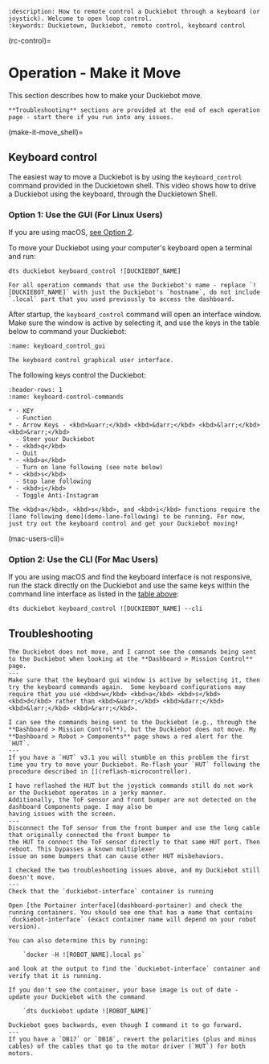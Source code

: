 ```{seo}
:description: How to remote control a Duckiebot through a keyboard (or joystick). Welcome to open loop control.
:keywords: Duckietown, Duckiebot, remote control, keyboard control
```

(rc-control)=
# Operation - Make it Move

This section describes how to make your Duckiebot move.

```{tip}
**Troubleshooting** sections are provided at the end of each operation page - start there if you run into any issues.
```

(make-it-move_shell)=
## Keyboard control

The easiest way to move a Duckiebot is by using the `keyboard_control` command provided in the Duckietown shell. This video shows how to drive a Duckiebot using the keyboard, through the Duckietown Shell.

<div figure-id="fig:howto-virtual" figure-caption="Duckiebot keyboard control.">
<dtvideo src="vimeo:526584868"/>
</div>

### Option 1: Use the GUI (For Linux Users)

If you are using macOS, [see Option 2](mac-users-cli). 

To move your Duckiebot using your computer's keyboard open a terminal and run:

    dts duckiebot keyboard_control ![DUCKIEBOT_NAME]

```{attention}
For all operation commands that use the Duckiebot's name - replace `![DUCKIEBOT_NAME]` with just the Duckiebot's `hostname`, do not include `.local` part that you used previously to access the dashboard.
```

After startup, the `keyboard_control` command will open an interface window. Make sure the window is active by selecting it, and use the keys in the table below to command your Duckiebot:

```{figure} ../../_images/assembly_setup/keyboard_gui.png
:name: keyboard_control_gui

The keyboard control graphical user interface.
```

The following keys control the Duckiebot:

```{list-table}
:header-rows: 1
:name: keyboard-control-commands

* - KEY
  - Function
* - Arrow Keys - <kbd>&uarr;</kbd> <kbd>&darr;</kbd> <kbd>&larr;</kbd> <kbd>&rarr;</kbd>
  - Steer your Duckiebot
* - <kbd>q</kbd>
  - Quit
* - <kbd>a</kbd>
  - Turn on lane following (see note below)
* - <kbd>s</kbd>
  - Stop lane following
* - <kbd>i</kbd>
  - Toggle Anti-Instagram
```

```{note}
The <kbd>a</kbd>, <kbd>s</kbd>, and <kbd>i</kbd> functions require the [lane following demo](demo-lane-following) to be running. For now, just try out the keyboard control and get your Duckiebot moving!
```

(mac-users-cli)=
### Option 2: Use the CLI (For Mac Users)

If you are using macOS and find the keyboard interface is not responsive, run the stack directly on the Duckiebot and use the same keys within the command line interface as listed in the [table above](keyboard-control-commands):

    dts duckiebot keyboard_control ![DUCKIEBOT_NAME] --cli

## Troubleshooting

```{trouble}
The Duckiebot does not move, and I cannot see the commands being sent to the Duckiebot when looking at the **Dashboard > Mission Control** page.
---
Make sure that the keyboard gui window is active by selecting it, then try the keyboard commands again.  Some keyboard configurations may require that you use <kbd>w</kbd> <kbd>a</kbd> <kbd>s</kbd> <kbd>d</kbd> rather than <kbd>&uarr;</kbd> <kbd>&darr;</kbd> <kbd>&larr;</kbd> <kbd>&rarr;</kbd>.
```

```{trouble}
I can see the commands being sent to the Duckiebot (e.g., through the **Dashboard > Mission Control**), but the Duckiebot does not move. My **Dashboard > Robot > Components** page shows a red alert for the `HUT`.
---
If you have a `HUT` v3.1 you will stumble on this problem the first time you try to move your Duckiebot. Re-flash your `HUT` following the procedure described in [](reflash-microcontroller).
```

```{trouble}
I have reflashed the HUT but the joystick commands still do not work or the Duckiebot operates in a jerky manner.  
Additionally, the ToF sensor and front bumper are not detected on the dashboard Components page. I may also be 
having issues with the screen.
---
Disconnect the ToF sensor from the front bumper and use the long cable that originally connected the front bumper to 
the HUT to connect the ToF sensor directly to that same HUT port. Then reboot. This bypasses a known multiplexer 
issue on some bumpers that can cause other HUT misbehaviors.
```

```{trouble}
I checked the two troubleshooting issues above, and my Duckiebot still doesn't move.
---
Check that the `duckiebot-interface` container is running

Open [the Portainer interface](dashboard-portainer) and check the running containers. You should see one that has a name that contains `duckiebot-interface` (exact container name will depend on your robot version).

You can also determine this by running:

    `docker -H ![ROBOT_NAME].local ps`

and look at the output to find the `duckiebot-interface` container and verify that it is running.

If you don't see the container, your base image is out of date - update your Duckiebot with the command

    `dts duckiebot update ![ROBOT_NAME]`
```

```{trouble}
Duckiebot goes backwards, even though I command it to go forward.
---
If you have a `DB17` or `DB18`, revert the polarities (plus and minus cables) of the cables that go to the motor driver (`HUT`) for both motors.
```
